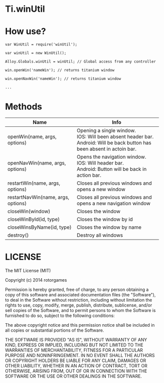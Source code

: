 Ti.winUtil
===========

How use?
===========

```
var WinUtil = require('winUtil');

var winUtil = new WinUtil();

Alloy.Globals.winUtil = winUtil; // Global access from any controller

win.openWin('nameWin'); // returns titanium window

win.openNavWin('nameWin'); // returns titanium window

...

```

Methods
===========

| Name                                  | Info                                                      |
| -------------                         | -------------                                             |
| openWin(name, args, options)          | Opening a single window. <br> IOS: Will been absent header bar. <br> Android: Will be back button has been absent in actoin bar. |
| openNavWin(name, args, options)       | Opens the navigation window. <br>IOS: Will header bar. <br>Android: Button will be back in action bar. |
| restartWin(name, args, options)       | Closes all previous windows and opens a new window                |
| restartNavWin(name, args, options)    | Closes all previous windows and opens a new navigation window     |
| closeWin(window)                      | Сloses the window                                                 |
| closeWinById(id, type)                | Сloses the window by id                                           |
| closeWinsByName(id, type)             | Сloses the window by name                                         |
| destroy()                             | Destroy all windows                                               |


LICENSE
===========

The MIT License (MIT)

Copyright (c) 2014 rotorgames

Permission is hereby granted, free of charge, to any person obtaining a copy
of this software and associated documentation files (the "Software"), to deal
in the Software without restriction, including without limitation the rights
to use, copy, modify, merge, publish, distribute, sublicense, and/or sell
copies of the Software, and to permit persons to whom the Software is
furnished to do so, subject to the following conditions:

The above copyright notice and this permission notice shall be included in all
copies or substantial portions of the Software.

THE SOFTWARE IS PROVIDED "AS IS", WITHOUT WARRANTY OF ANY KIND, EXPRESS OR
IMPLIED, INCLUDING BUT NOT LIMITED TO THE WARRANTIES OF MERCHANTABILITY,
FITNESS FOR A PARTICULAR PURPOSE AND NONINFRINGEMENT. IN NO EVENT SHALL THE
AUTHORS OR COPYRIGHT HOLDERS BE LIABLE FOR ANY CLAIM, DAMAGES OR OTHER
LIABILITY, WHETHER IN AN ACTION OF CONTRACT, TORT OR OTHERWISE, ARISING FROM,
OUT OF OR IN CONNECTION WITH THE SOFTWARE OR THE USE OR OTHER DEALINGS IN THE
SOFTWARE.

